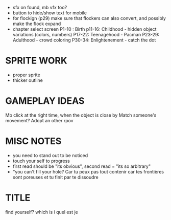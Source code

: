 
* sfx on found, mb vfx too?
* button to hide/show text for mobile
* for flockign (p29) make sure that flockers can also convert, and possibly make the flock expand
* chapter select screen
P1-10 : Birth
p11-16: Childhood - hidden object variations (colors, numbers)
P17-22: Teenagehood - Pacman
P23-29: Adulthood - crowd coloring
P30-34: Enlightenement - catch the dot





# SPRITE WORK
* proper sprite
* thicker outline

# GAMEPLAY IDEAS
Mb click at the right time, when the object is close by 
Match someone's movement? Adopt an other rpov 


# MISC NOTES
* you need to stand out to be noticed
* touch your self to progress
* first read should be "its obvious", second read = "its so arbitrary"
* "you can't fill your hole? Car tu peux pas tout contenir car tes frontières sont poreuses et tu finit par te dissoudre 


# TITLE

find yourself?
which is i
quel est je

